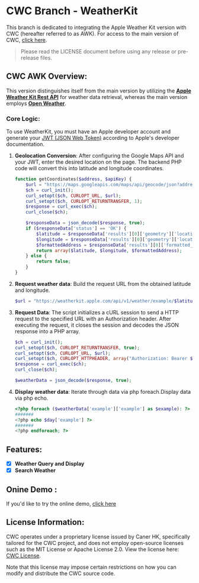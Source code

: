 # CWC Branch - WeatherKit

This branch is dedicated to integrating the Apple Weather Kit version with CWC (hereafter referred to as AWK). For access to the main version of CWC, [click here](https://github.com/Caner-HK/CWC-Caner-Weather-Channel/tree/main).

>Please read the LICENSE document before using any release or pre-release files.

## CWC AWK Overview:

This version distinguishes itself from the main version by utilizing the [**Apple Weather Kit Rest API**](https://developer.apple.com/documentation/weatherkitrestapi) for weather data retrieval, whereas the main version employs [**Open Weather**](openweathermap.org).

### Core Logic:

To use WeatherKit, you must have an Apple developer account and generate your [JWT (JSON Web Token)](https://en.m.wikipedia.org/wiki/JSON_Web_Token) according to Apple's developer documentation.

1. **Geolocation Conversion**: After configuring the Google Maps API and your JWT, enter the desired location on the page. The backend PHP code will convert this into latitude and longitude coordinates.

    ```php
    function getCoordinates($address, $apiKey) {
        $url = "https://maps.googleapis.com/maps/api/geocode/json?address=" . urlencode($address) . "&key=" . $apiKey;
        $ch = curl_init();
        curl_setopt($ch, CURLOPT_URL, $url);
        curl_setopt($ch, CURLOPT_RETURNTRANSFER, 1);
        $response = curl_exec($ch);
        curl_close($ch);

        $responseData = json_decode($response, true);
        if ($responseData['status'] == 'OK') {
            $latitude = $responseData['results'][0]['geometry']['location']['lat'];
            $longitude = $responseData['results'][0]['geometry']['location']['lng'];
            $formattedAddress = $responseData['results'][0]['formatted_address'];
            return array($latitude, $longitude, $formattedAddress);
        } else {
            return false;
        }
    }
    ```
2. **Request weather data**: Build the request URL from the obtained latitude and longitude.
   ```php
   $url = "https://weatherkit.apple.com/api/v1/weather/example/$latitude/$longitude?countryCode=example&timezone=example&dataSets=example";
   ```
3. **Request Data**: The script initializes a cURL session to send a HTTP request to the specified URL with an Authorization header. After executing the request, it closes the session and decodes the JSON response into a PHP array.

   ```php
   $ch = curl_init();
   curl_setopt($ch, CURLOPT_RETURNTRANSFER, true);
   curl_setopt($ch, CURLOPT_URL, $url);
   curl_setopt($ch, CURLOPT_HTTPHEADER, array("Authorization: Bearer $JWT"));
   $response = curl_exec($ch);
   curl_close($ch);

   $weatherData = json_decode($response, true);
   ```
4. **Display weather data**: Iterate through data via php foreach.Display data via php echo.
   ```php
   <?php foreach ($weatherData['example']['example'] as $example): ?>
   #######
   <?php echo $day['example'] ?>
   #######
   <?php endforeach; ?>
   ```

## Features:

- [x] **Weather Query and Display**
- [x] **Search Weather**

## Onine Demo :

If you'd like to try the online demo, [click here](https://weather.caner.hk/research/awk/v1)

## License Information:

CWC operates under a proprietary license issued by Caner HK, specifically tailored for the CWC project, and does not employ open-source licenses such as the MIT License or Apache License 2.0. View the license here: [CWC License](https://github.com/iMallpa/CWC-Caner-Weather-Channel/blob/main/LICENSE).

Note that this license may impose certain restrictions on how you can modify and distribute the CWC source code.
